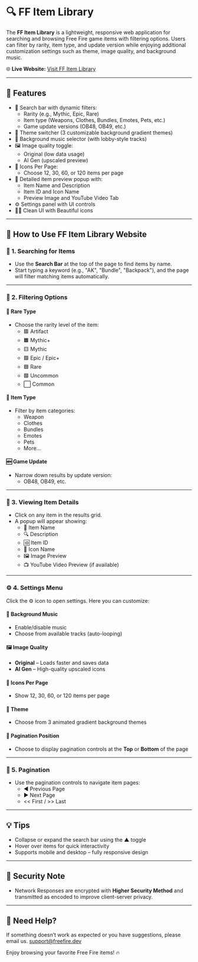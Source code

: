 # 🔍 FF Item Library

The **FF Item Library** is a lightweight, responsive web application for searching and browsing Free Fire game items with filtering options. Users can filter by rarity, item type, and update version while enjoying additional customization settings such as theme, image quality, and background music.

🌐 **Live Website:** [Visit FF Item Library](https://items.freefire.dev/)

---

## 🌟 Features

- 🔎 Search bar with dynamic filters:
  - Rarity (e.g., Mythic, Epic, Rare)
  - Item type (Weapons, Clothes, Bundles, Emotes, Pets, etc.)
  - Game update versions (OB48, OB49, etc.)
- 🎨 Theme switcher (3 customizable background gradient themes)
- 🎵 Background music selector (with lobby-style tracks)
- 🖼 Image quality toggle:
  - Original (low data usage)
  - AI Gen (upscaled preview)
- 🔢 Icons Per Page:
  - Choose 12, 30, 60, or 120 items per page
- 🧾 Detailed item preview popup with:
  - Item Name and Description
  - Item ID and Icon Name
  - Preview Image and YouTube Video Tab
- ⚙️ Settings panel with UI controls
- 🧑‍💻 Clean UI with Beautiful icons

---

## 📘 How to Use FF Item Library Website

### 🔎 1. Searching for Items

- Use the **Search Bar** at the top of the page to find items by name.
- Start typing a keyword (e.g., "AK", "Bundle", "Backpack"), and the page will filter matching items automatically.

---

### 🎯 2. Filtering Options

#### 📛 Rare Type
- Choose the rarity level of the item:
  - 🟥 Artifact
  - 🟧 Mythic+
  - 🟨 Mythic
  - 🟪 Epic / Epic+
  - 🟦 Rare
  - 🟩 Uncommon
  - ⬜ Common

#### 🧢 Item Type
- Filter by item categories:
  - Weapon
  - Clothes
  - Bundles
  - Emotes
  - Pets
  - More...

#### 🆕 Game Update
- Narrow down results by update version:
  - OB48, OB49, etc.

---

### 📄 3. Viewing Item Details

- Click on any item in the results grid.
- A popup will appear showing:
  - 📝 Item Name
  - 🔍 Description
  - 🆔 Item ID
  - 📛 Icon Name
  - 🖼 Image Preview
  - 📺 YouTube Video Preview (if available)

---

### ⚙️ 4. Settings Menu

Click the ⚙️ icon to open settings. Here you can customize:

#### 🎵 Background Music
- Enable/disable music
- Choose from available tracks (auto-looping)

#### 🖼 Image Quality
- **Original** – Loads faster and saves data
- **AI Gen** – High-quality upscaled icons

#### 🔢 Icons Per Page
- Show 12, 30, 60, or 120 items per page

#### 🎨 Theme
- Choose from 3 animated gradient background themes

#### 🧭 Pagination Position
- Choose to display pagination controls at the **Top** or **Bottom** of the page

---

### 🔄 5. Pagination

- Use the pagination controls to navigate item pages:
  - ◀️ Previous Page
  - ▶️ Next Page
  - << First / >> Last

---

## 💡 Tips

- Collapse or expand the search bar using the ▲ toggle
- Hover over items for quick interactivity
- Supports mobile and desktop – fully responsive design

---

## 🔐 Security Note

- Network Responses are encrypted with **Higher Security Method** and transmitted as encoded to improve client-server privacy.

---

## 🙋 Need Help?

If something doesn’t work as expected or you have suggestions, please email us.
support@freefire.dev

Enjoy browsing your favorite Free Fire items! 🔥
